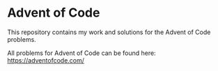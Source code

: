 # Advent of Code

This repository contains my work and solutions for the Advent of Code problems.

All problems for Advent of Code can be found here: https://adventofcode.com/
